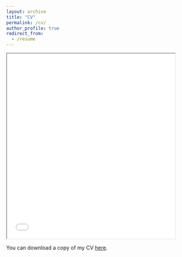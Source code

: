 ```yaml
---
layout: archive
title: "CV"
permalink: /cv/
author_profile: true
redirect_from:
  - /resume
---
```


<!--<object data="/files/CV_Jannes_Huehnerbein.pdf" type="application/pdf" height="500px" style="width: 90%; max-height: 80vh !important;">
<p>Unable to display PDF file. <a href="/files/CV_Jannes_Huehnerbein.pdf">Download</a> instead.</p>
</object>-->
<iframe src="/files/CV_Jannes_Huehnerbein.pdf" width="500" height="500" style="width: 90%; max-height: 80vh !important;"></iframe>

You can download a copy of my CV <a href="/files/CV_Jannes_Huehnerbein.pdf">here</a>.
